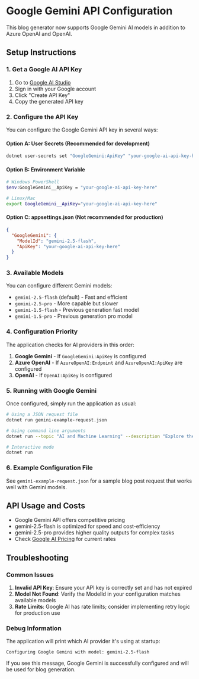 # Google Gemini API Configuration

This blog generator now supports Google Gemini AI models in addition to Azure OpenAI and OpenAI.

## Setup Instructions

### 1. Get a Google AI API Key

1. Go to [Google AI Studio](https://aistudio.google.com/app/apikey)
2. Sign in with your Google account
3. Click "Create API Key"
4. Copy the generated API key

### 2. Configure the API Key

You can configure the Google Gemini API key in several ways:

#### Option A: User Secrets (Recommended for development)

```bash
dotnet user-secrets set "GoogleGemini:ApiKey" "your-google-ai-api-key-here"
```

#### Option B: Environment Variable

```bash
# Windows PowerShell
$env:GoogleGemini__ApiKey = "your-google-ai-api-key-here"

# Linux/Mac
export GoogleGemini__ApiKey="your-google-ai-api-key-here"
```

#### Option C: appsettings.json (Not recommended for production)

```json
{
  "GoogleGemini": {
    "ModelId": "gemini-2.5-flash",
    "ApiKey": "your-google-ai-api-key-here"
  }
}
```

### 3. Available Models

You can configure different Gemini models:

- `gemini-2.5-flash` (default) - Fast and efficient
- `gemini-2.5-pro` - More capable but slower
- `gemini-1.5-flash` - Previous generation fast model
- `gemini-1.5-pro` - Previous generation pro model

### 4. Configuration Priority

The application checks for AI providers in this order:

1. **Google Gemini** - If `GoogleGemini:ApiKey` is configured
2. **Azure OpenAI** - If `AzureOpenAI:Endpoint` and `AzureOpenAI:ApiKey` are configured
3. **OpenAI** - If `OpenAI:ApiKey` is configured

### 5. Running with Google Gemini

Once configured, simply run the application as usual:

```bash
# Using a JSON request file
dotnet run gemini-example-request.json

# Using command line arguments
dotnet run --topic "AI and Machine Learning" --description "Explore the future of AI"

# Interactive mode
dotnet run
```

### 6. Example Configuration File

See `gemini-example-request.json` for a sample blog post request that works well with Gemini models.

## API Usage and Costs

- Google Gemini API offers competitive pricing
- gemini-2.5-flash is optimized for speed and cost-efficiency
- gemini-2.5-pro provides higher quality outputs for complex tasks
- Check [Google AI Pricing](https://ai.google.dev/pricing) for current rates

## Troubleshooting

### Common Issues

1. **Invalid API Key**: Ensure your API key is correctly set and has not expired
2. **Model Not Found**: Verify the ModelId in your configuration matches available models
3. **Rate Limits**: Google AI has rate limits; consider implementing retry logic for production use

### Debug Information

The application will print which AI provider it's using at startup:

```text
Configuring Google Gemini with model: gemini-2.5-flash
```

If you see this message, Google Gemini is successfully configured and will be used for blog generation.